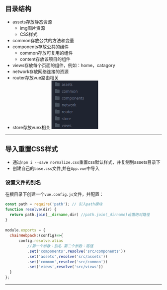 ## 目录结构
- assets存放静态资源
  - img图片资源
  - CSS样式
- common存放公共的方法和变量
- components存放公共的组件
  - common存放可复用的组件
  - content存放该项目的组件
- views存放每个页面的组件，例如：home，catagory
- network存放网络连接的资源
- router存放vue路由相关
- store存放vuex相关
![目录结构](img/目录结构.png)
---
## 导入重置CSS样式
- 通过`npm i --save normalize.css`重置css默认样式，并复制到assets目录下
- 创建自己的`base.css`文件,并在`App.vue`中导入

### 设置文件的别名
  在根目录下创建一个`vue.config.js`文件，并配置：
  ```javascript
  const path = require('path'); // 引入path模块
function resolve(dir) {
    return path.join(__dirname,dir) //path.join(_dirname)设置绝对路径
}

module.exports = {
    chainWebpack:(config)=>{
        config.resolve.alias
            //第一个参数：别名 第二个参数：路径
            .set('components',resolve('src/components'))
            .set('assets',resolve('src/assets'))
            .set('common',resolve('src/common'))
            .set('views',resolve('src/views'))
    }
};
  ```
---


